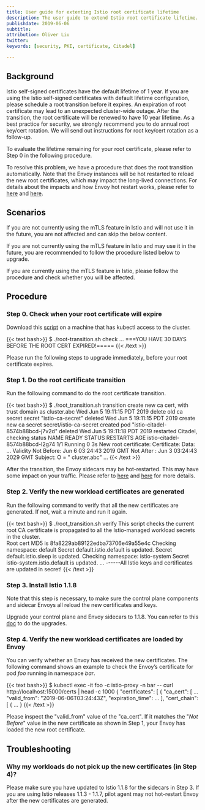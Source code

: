 ```yaml
---
title: User guide for extenting Istio root certificate lifetime
description: The user guide to extend Istio root certificate lifetime.
publishdate: 2019-06-06
subtitle:
attribution: Oliver Liu
twitter:
keywords: [security, PKI, certificate, Citadel]

---
```


## Background

Istio self-signed certificates have the default lifetime of 1 year.
If you are using the Istio self-signed certificates with default lifetime configuration,
please schedule a root transition before it expires. An expiration of root certificate may lead to an unexpected cluster-wide outage.
After the transition, the root certificate will be renewed to have 10 year lifetime.
As a best practice for security, we strongly recommend you to do annual root key/cert rotation.
We will send out instructions for root key/cert rotation as a follow-up.

To evaluate the lifetime remaining for your root certificate, please refer to Step 0 in the following procedure.

To resolve this problem, we have a procedure that does the root transition automatically.
Note that the Envoy instances will be hot restarted to reload the new root certificates, which may impact the long-lived connections.
For details about the impacts and how Envoy hot restart works, please refer to
[here](https://www.envoyproxy.io/docs/envoy/latest/intro/arch_overview/hot_restart#arch-overview-hot-restart) and
[here](https://blog.envoyproxy.io/envoy-hot-restart-1d16b14555b5).

## Scenarios

If you are not currently using the mTLS feature in Istio and will not use it in the future, you are not affected and can skip the below content.

If you are not currently using the mTLS feature in Istio and may use it in the future, you are recommended to follow the procedure listed below to upgrade. 

If you are currently using the mTLS feature in Istio, please follow the procedure and check whether you will be affected.

## Procedure

### Step 0. Check when your root certificate will expire

Download this [script](TODO) on a machine that has kubectl access to the cluster.

{{< text bash>}}
$ ./root-transition.sh check
...
===YOU HAVE 30 DAYS BEFORE THE ROOT CERT EXPIRED!=====
{{< /text >}}

Please run the following steps to upgrade immediately, before your root certificate expires.

### Step 1. Do the root certificate transition

Run the following command to do the root certificate transition.

{{< text bash>}}
$ ./root_transition.sh transition
create new ca cert, with trust domain as  cluster.abc
Wed Jun  5 19:11:15 PDT 2019 delete old ca secret
secret "istio-ca-secret" deleted
Wed Jun  5 19:11:15 PDT 2019 create new ca secret
secret/istio-ca-secret created
pod "istio-citadel-8574b88bcd-j7v2d" deleted
Wed Jun  5 19:11:18 PDT 2019 restarted Citadel, checking status
NAME                             READY     STATUS    RESTARTS   AGE
istio-citadel-8574b88bcd-l2g74   1/1       Running   0          3s
New root certificate:
Certificate:
    Data:
        ...
        Validity
            Not Before: Jun  6 03:24:43 2019 GMT
            Not After : Jun  3 03:24:43 2029 GMT
        Subject: O = " cluster.abc"
        ...
{{< /text >}}

After the transition, the Envoy sidecars may be hot-restarted. This may have some impact on your traffic.
Please refer to 
[here](https://www.envoyproxy.io/docs/envoy/latest/intro/arch_overview/hot_restart#arch-overview-hot-restart) and
[here](https://blog.envoyproxy.io/envoy-hot-restart-1d16b14555b5) for more details.

### Step 2. Verify the new workload certificates are generated

Run the following command to verify that all the new certificates are generated. If not, wait a minute and run it again.

{{< text bash>}}
$ ./root_transition.sh verify
This script checks the current root CA certificate is propagated to all the Istio-managed workload secrets in the cluster.                    
Root cert MD5 is 8fa8229ab89122edba73706e49a55e4c
Checking namespace: default
  Secret default.istio.default is updated.
  Secret default.istio.sleep is updated.
Checking namespace: istio-system
  Secret istio-system.istio.default is updated.
  ...
------All Istio keys and certificates are updated in secret!
{{< /text >}}

### Step 3. Install Istio 1.1.8

Note that this step is necessary, to make sure the control plane components and sidecar Envoys all reload the new certificates and keys.

Upgrade your control plane and Envoy sidecars to 1.1.8. You can refer to this
[doc](https://istio.io/docs/setup/kubernetes/upgrade/steps/)
to do the upgrades.

### Step 4. Verify the new workload certificates are loaded by Envoy

You can verify whether an Envoy has received the new certificates.
The following command shows an example to check the Envoy’s certificate for pod _foo_ running in namespace _bar_.

{{< text bash>}}
$ kubectl exec -it foo -c istio-proxy -n bar -- curl http://localhost:15000/certs | head -c 1000
{
 "certificates": [
  {
   "ca_cert": [
      ...
      "valid_from": "2019-06-06T03:24:43Z",
      "expiration_time": ...
   ],
   "cert_chain": [
    {
      ...
    }
{{< /text >}}

Please inspect the "valid\_from" value of the "ca\_cert".
If it matches the "_Not_ _Before_" value in the new certificate as shown in Step 1,
your Envoy has loaded the new root certificate.

## Troubleshooting

### Why my workloads do not pick up the new certificates (in Step 4)?

Please make sure you have updated to Istio 1.1.8 for the sidecars in Step 3.
If you are using Istio releases 1.1.3 - 1.1.7, pilot agent may not hot-restart Envoy
after the new certificates are generated.

